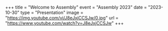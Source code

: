 +++
title = "Welcome to Assembly"
event = "Assembly 2023"
date = "2023-10-30"
type = "Presentation"
image = "https://img.youtube.com/vi/J8eJxjCCSJw/0.jpg"
url = "https://www.youtube.com/watch?v=J8eJxjCCSJw"
+++
